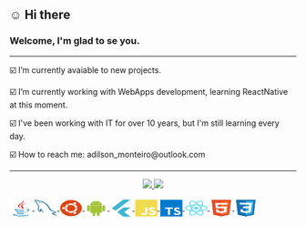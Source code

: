 ## ☺️ Hi there  
<div>
  <h3> Welcome, I'm glad to se you.</h3>
<p>
  <hr>
☑️ I’m currently avaiable to new projects.
</p> 
<p>
☑️ I’m currently working with WebApps development, learning ReactNative at this moment.
</p>
☑️ I've been working with IT for over 10 years, but I'm still learning every day.
</p>
<p>
☑️ How to reach me: adilson_monteiro@outlook.com
<p/>
</div>
 <hr>
<div align="center">
  <a href="https://github.com/amdjr">
  <img height="180em" src="https://github-readme-stats.vercel.app/api?username=amdjr&show_icons=true&theme=dark&include_all_commits=true&count_private=true"/>
  <img height="180em" src="https://github-readme-stats.vercel.app/api/top-langs/?username=amdjr&layout=compact&langs_count=7&theme=dark"/>
</div>
  <div style="display: inline_block"><br>
        <img align="center" alt="amdjr-CSS" height="30" width="40" 
  src="https://raw.githubusercontent.com/devicons/devicon/master/icons/java/java-original.svg">
        <img align="center" alt="amdjr-CSS" height="30" width="40" 
  src="https://raw.githubusercontent.com/devicons/devicon/master/icons/mysql/mysql-original.svg">
  <img align="center" alt="amdjr-Js" height="30" width="40" src="https://raw.githubusercontent.com/devicons/devicon/master/icons/ubuntu/ubuntu-plain.svg">   
  <img align="center" alt="amdjr-CSS" height="30" width="40" 
  src="https://raw.githubusercontent.com/devicons/devicon/master/icons/android/android-original.svg">
     <img align="center" alt="amdjr-Js" height="30" width="40" src="https://raw.githubusercontent.com/devicons/devicon/master/icons/flutter/flutter-plain.svg">  
  <img align="center" alt="amdjr-Js" height="30" width="40" src="https://raw.githubusercontent.com/devicons/devicon/master/icons/javascript/javascript-plain.svg">
  <img align="center" alt="amdjr-Ts" height="30" width="40" src="https://raw.githubusercontent.com/devicons/devicon/master/icons/typescript/typescript-plain.svg">
  <img align="center" alt="amdjr-React" height="30" width="40" src="https://raw.githubusercontent.com/devicons/devicon/master/icons/react/react-original.svg">
  <img align="center" alt="amdjr-HTML" height="30" width="40" src="https://raw.githubusercontent.com/devicons/devicon/master/icons/html5/html5-original.svg">
  <img align="center" alt="amdjr-CSS" height="30" width="40" src="https://raw.githubusercontent.com/devicons/devicon/master/icons/css3/css3-original.svg">
  </div>

  
  
  

    
  
